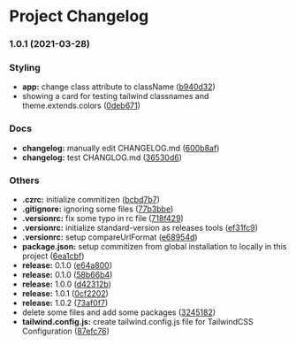 # Project Changelog
### 1.0.1 (2021-03-28)


### Styling

* **app:** change class attribute to className ([b940d32](https://github.com/adamcanray/react-tailwind-pwa/commit/b940d3290e32ae985c6286624b25dcc1b0ce7c58))
* showing a card for testing tailwind classnames and theme.extends.colors ([0deb671](https://github.com/adamcanray/react-tailwind-pwa/commit/0deb6715a392f5db0c1a954d139dc3110b807ca5))


### Docs

* **changelog:** manually edit CHANGELOG.md ([600b8af](https://github.com/adamcanray/react-tailwind-pwa/commit/600b8afe735dbcee8c81c015e2cffaa79d0a4727))
* **changelog:** test CHANGLOG.md ([36530d6](https://github.com/adamcanray/react-tailwind-pwa/commit/36530d6db26dbbdd45d5fbca6124fcbb6088c9ea))


### Others

* **.czrc:** initialize commitizen ([bcbd7b7](https://github.com/adamcanray/react-tailwind-pwa/commit/bcbd7b71d780ff58dfd9933e9d2f1ac9671239aa))
* **.gitignore:** ignoring some files ([77b3bbe](https://github.com/adamcanray/react-tailwind-pwa/commit/77b3bbe33f84eb77c11145812e1d0c872a824e0c))
* **.versionrc:** fix some typo in rc file ([718f429](https://github.com/adamcanray/react-tailwind-pwa/commit/718f429e64e9b3042722b4dd17664dcdeca5be41))
* **.versionrc:** initialize standard-version as releases tools ([ef31fc9](https://github.com/adamcanray/react-tailwind-pwa/commit/ef31fc93b437b99ee2574107965c3b2084b65f2e))
* **.versionrc:** setup compareUrlFormat ([e68954d](https://github.com/adamcanray/react-tailwind-pwa/commit/e68954dc6e3c5cc80bb40be0c2e163bdea20084d))
* **package.json:** setup commitizen from global installation to locally in this project ([6ea1cbf](https://github.com/adamcanray/react-tailwind-pwa/commit/6ea1cbfee9f0f47e73dee1628e6fd4a28073981b))
* **release:** 0.1.0 ([e64a800](https://github.com/adamcanray/react-tailwind-pwa/commit/e64a8005520cf19b8f73d7b0c9d5276bac9e904c))
* **release:** 0.1.0 ([58b66b4](https://github.com/adamcanray/react-tailwind-pwa/commit/58b66b4b3e9b195bce837abd835d4ed35cc0aa57))
* **release:** 1.0.0 ([d42312b](https://github.com/adamcanray/react-tailwind-pwa/commit/d42312b895ecd53cb4e225b0bbc8957176d2a6a2))
* **release:** 1.0.1 ([0cf2202](https://github.com/adamcanray/react-tailwind-pwa/commit/0cf2202c7ba7deac12badb66b60992a8ea9f5398))
* **release:** 1.0.2 ([73af0f7](https://github.com/adamcanray/react-tailwind-pwa/commit/73af0f7cf9284e09a3406769cfa1d8fd1423df2c))
* delete some files and add some packages ([3245182](https://github.com/adamcanray/react-tailwind-pwa/commit/324518238320896a2fd0f4d8b435b90b3170ae26))
* **tailwind.config.js:** create tailwind.config.js file for TailwindCSS Configuration ([87efc76](https://github.com/adamcanray/react-tailwind-pwa/commit/87efc760a42d31a5487c8fd7e42df9a9594bca6d))
